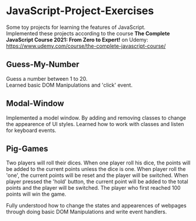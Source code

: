 # JavaScript-Project-Exercises

Some toy projects for learning the features of JavaScript.  
Implemented these projects according to the course **The Complete JavaScript Course 2021: From Zero to Expert!** on Udemy:  
https://www.udemy.com/course/the-complete-javascript-course/    

## Guess-My-Number
Guess a number between 1 to 20.  
Learned basic DOM Manipulations and 'click' event.  

## Modal-Window
Implemented a model window.
By adding and removing classes to change the appearence of UI styles.
Learned how to work with classes and listen for keyboard events.

## Pig-Games

Two players will roll their dices. 
When one player roll his dice, the points will be added to the current points unless the dice is one.
When player roll the 'one', the current points will be reset and the player will be switched.
When player pressed the 'hold' button, the current point will be added to the total points and the player will be switched.
The player who first reached 100 points will win the game.

Fully understood how to change the states and appearences of webpages through doing basic DOM Manipulations and write event handlers.
